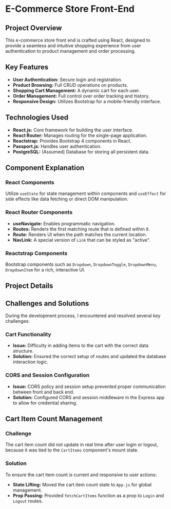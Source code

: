 # E-Commerce Store Front-End

## Project Overview

This e-commerce store front end is crafted using React, designed to provide a seamless and intuitive shopping experience from user authentication to product management and order processing.

## Key Features

- **User Authentication:** Secure login and registration.
- **Product Browsing:** Full CRUD operations on products.
- **Shopping Cart Management:** A dynamic cart for each user.
- **Order Management:** Full control over order tracking and history.
- **Responsive Design:** Utilizes Bootstrap for a mobile-friendly interface.

## Technologies Used

- **React.js:** Core framework for building the user interface.
- **React Router:** Manages routing for the single-page application.
- **Reactstrap:** Provides Bootstrap 4 components in React.
- **Passport.js:** Handles user authentication.
- **PostgreSQL:** (Assumed) Database for storing all persistent data.

## Component Explanation

### React Components

Utilize `useState` for state management within components and `useEffect` for side effects like data fetching or direct DOM manipulation.

### React Router Components

- **useNavigate:** Enables programmatic navigation.
- **Routes:** Renders the first matching route that is defined within it.
- **Route:** Renders UI when the path matches the current location.
- **NavLink:** A special version of `Link` that can be styled as "active".

### Reactstrap Components

Bootstrap components such as `Dropdown`, `DropdownToggle`, `DropdownMenu`, `DropdownItem` for a rich, interactive UI.

## Project Details

## Challenges and Solutions

During the development process, I encountered and resolved several key challenges:

### Cart Functionality
- **Issue:** Difficulty in adding items to the cart with the correct data structure.
- **Solution:** Ensured the correct setup of routes and updated the database interaction logic.

### CORS and Session Configuration
- **Issue:** CORS policy and session setup prevented proper communication between front and back end.
- **Solution:** Configured CORS and session middleware in the Express app to allow for credential sharing.

## Cart Item Count Management

### Challenge
The cart item count did not update in real time after user login or logout, because it was tied to the `CartItems` component's mount state.

### Solution
To ensure the cart item count is current and responsive to user actions:

- **State Lifting:** Moved the cart item count state to `App.js` for global management.
- **Prop Passing:** Provided `fetchCartItems` function as a prop to `Login` and `Logout` routes. 

